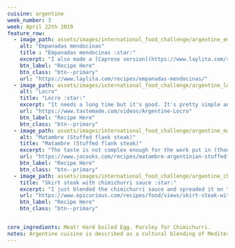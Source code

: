 ```yaml
---
cuisine: argentine
week_number: 3
week: April 22th 2019
feature_row:
  - image_path: assets/images/international_food_challenge/argentine_empanadas.jpg
    alt: "Empanadas mendocinas"
    title : "Empanadas mendocinas :star:"
    excerpt: "I also made a [Caprese version](https://www.laylita.com/recipes/caprese-empanadas/) at the same time. Great snacks and you can just put in different fillings."
    btn_label: "Recipe Here"
    btn_class: "btn--primary"
    url: "https://www.laylita.com/recipes/empanadas-mendocinas/"
  - image_path: assets/images/international_food_challenge/argentine_locro.jpg
    alt: "Locro"
    title: "Locro :star:"
    excerpt: "It needs a long time but it's good. It's pretty simple and I just put everything in."
    url: "https://www.tastemade.com/videos/Argentine-Locro"
    btn_label: "Recipe Here"
    btn_class: "btn--primary"
  - image_path: assets/images/international_food_challenge/argentine_matambre.jpg
    alt: "Matambre (Stuffed flank steak)"
    title: "Matambre (Stuffed flank steak)"
    excerpt: "The taste is not complex enough for the work put in (though it is not a lot of work)."
    url: "https://www.jocooks.com/recipes/matambre-argentinian-stuffed-flank-steak/"
    btn_label: "Recipe Here"
    btn_class: "btn--primary"
  - image_path: assets/images/international_food_challenge/argentine_chimichurri_steak.jpg
    title: "Skirt steak with chimichurri sauce :star:"
    excerpt: "I just blended the chimichurri sauce and spreaded it on top of the steak. Super easy and yummy."
    url: "https://www.epicurious.com/recipes/food/views/skirt-steak-with-chimichurri-sauce-366403"
    btn_label: "Recipe Here"
    btn_class: "btn--primary"


core_ingredients: Meat! Hard boiled Egg. Parsley for Chimichurri.
notes: Argentine cuisine is described as a cultural blending of Mediterranean influences with and very small inflows, Indigenous, within the wide scope of agricultural products that are abundant in the country (Wikipedia).
---
```



